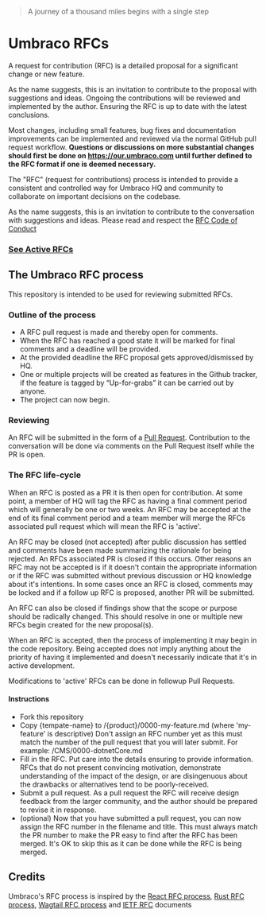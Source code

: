 > A journey of a thousand miles begins with a single step

# Umbraco RFCs

A request for contribution (RFC) is a detailed proposal for a significant change or new feature. 

As the name suggests, this is an invitation to contribute to the proposal with suggestions and ideas. Ongoing the contributions will be reviewed and implemented by the author. Ensuring the RFC is up to date with the latest conclusions.

Most changes, including small features, bug fixes and documentation improvements can be implemented and reviewed via the normal GitHub pull request workflow. __Questions or discussions on more substantial changes should first be done on https://our.umbraco.com until further defined to the RFC format if one is deemed necessary.__

The "RFC" (request for contributions) process is intended to provide a consistent and controlled way for Umbraco HQ and community to collaborate on important decisions on the codebase.

As the name suggests, this is an invitation to contribute to the conversation with suggestions and ideas. Please read and respect the [RFC Code of Conduct](https://github.com/umbraco/rfcs/blob/master/CODE_OF_CONDUCT.md)

### [See Active RFCs](https://github.com/umbraco/rfcs/pulls)

## The Umbraco RFC process

This repository is intended to be used for reviewing submitted RFCs. 

### Outline of the process
* A RFC pull request is made and thereby open for comments.
* When the RFC has reached a good state it will be marked for final comments and a deadline will be provided.
* At the provided deadline the RFC proposal gets approved/dismissed by HQ.
* One or multiple projects will be created as features in the Github tracker, if the feature is tagged by “Up-for-grabs” it can be carried out by anyone.
* The project can now begin.

### Reviewing

An RFC will be submitted in the form of a [Pull Request](https://github.com/umbraco/rfcs/pulls). Contribution to the conversation will be done via comments on the Pull Request itself while the PR is open.

### The RFC life-cycle

When an RFC is posted as a PR it is then open for contribution. At some point, a member of HQ will tag the RFC as having a final comment period which will generally be one or two weeks. An RFC may be accepted at the end of its final comment period and a team member will merge the RFCs associated pull request which will mean the RFC is 'active'. 

An RFC may be closed (not accepted) after public discussion has settled and comments have been made summarizing the rationale for being rejected. An RFCs associated PR is closed if this occurs. Other reasons an RFC may not be accepted is if it doesn't contain the appropriate information or if the RFC was submitted without previous discussion or HQ knowledge about it's intentions. In some cases once an RFC is closed, comments may be locked and if a follow up RFC is proposed, another PR will be submitted. 

An RFC can also be closed if findings show that the scope or purpose should be radically changed. This should resolve in one or multiple new RFCs begin created for the new proposal(s).

When an RFC is accepted, then the process of implementing it may begin in the code repository. Being accepted does not imply anything about the priority of having it implemented and doesn't necessarily indicate that it's in active development.

Modifications to 'active' RFCs can be done in followup Pull Requests.

#### Instructions

* Fork this repository
* Copy {tempate-name} to /{product}/0000-my-feature.md (where 'my-feature' is descriptive) Don't assign an RFC number yet as this must match the number of the pull request that you will later submit. For example: /CMS/0000-dotnetCore.md
* Fill in the RFC. Put care into the details ensuring to provide information. RFCs that do not present convincing motivation, demonstrate understanding of the impact of the design, or are disingenuous about the drawbacks or alternatives tend to be poorly-received.
* Submit a pull request. As a pull request the RFC will receive design feedback from the larger community, and the author should be prepared to revise it in response.
* (optional) Now that you have submitted a pull request, you can now assign the RFC number in the filename and title. This must always match the PR number to make the PR easy to find after the RFC has been merged. It's OK to skip this as it can be done while the RFC is being merged.

## Credits

Umbraco's RFC process is inspired by the [React RFC process](https://github.com/reactjs/rfcs), [Rust RFC process](https://github.com/rust-lang/rfcs), [Wagtail RFC process](https://github.com/wagtail/rfcs) and [IETF RFC](https://www.ietf.org/standards/rfcs/) documents
